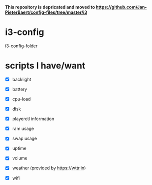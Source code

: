 **This repository is depricated and moved to https://github.com/Jan-PieterBaert/config-files/tree/master/i3**
# i3-config
i3-config-folder

# scripts I have/want
- [x] backlight
- [x] battery
- [x] cpu-load
- [x] disk
- [x] playerctl information
- [x] ram usage
- [x] swap usage
- [x] uptime
- [x] volume
- [x] weather (provided by https://wttr.in)
- [x] wifi

